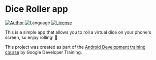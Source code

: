 # Dice Roller app

[![Author](https://img.shields.io/badge/author-jaquedreyer-bd0d3d?style=flat-square)](https://github.com/jaquedreyer)
![Language](https://img.shields.io/badge/language-Kotlin-bd0d3d?style=flat-square)
[![License](https://img.shields.io/github/license/jaquedreyer/dice-roller-app.svg?color=%23bd0d3d&style=flat-square)](LICENSE)


This is a simple app that allows you to roll a virtual dice on your phone's screen, so enjoy rolling! :game_die:

This project was created as part of the [Android Development training course](https://developer.android.com/courses/pathways/android-basics-kotlin-four) by Google Developer Training.
